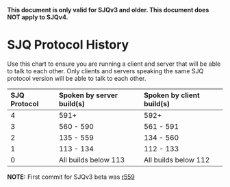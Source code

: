 **This document is only valid for SJQv3 and older.  This document does NOT apply to SJQv4.**

# SJQ Protocol History #

Use this chart to ensure you are running a client and server that will be able to talk to each other.  Only clients and servers speaking the same SJQ protocol version will be able to talk to each other.

| **SJQ Protocol** | **Spoken by server build(s)** | **Spoken by client build(s)** |
|:-----------------|:------------------------------|:------------------------------|
| 4                | 591+                          | 592+                          |
| 3                | 560 - 590                     | 561 - 591                     |
| 2                | 135 - 559                     | 134 - 560                     |
| 1                | 113 - 134                     | 112 - 133                     |
| 0                | All builds below 113          | All builds below 112          |

**NOTE:** First commit for SJQv3 beta was [r559](https://code.google.com/p/sagetv-addons/source/detail?r=559)